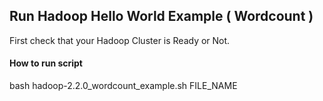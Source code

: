## Run Hadoop Hello World Example ( Wordcount )

First check that your Hadoop Cluster is Ready or Not.

#### How to run script

bash hadoop-2.2.0_wordcount_example.sh  FILE_NAME

